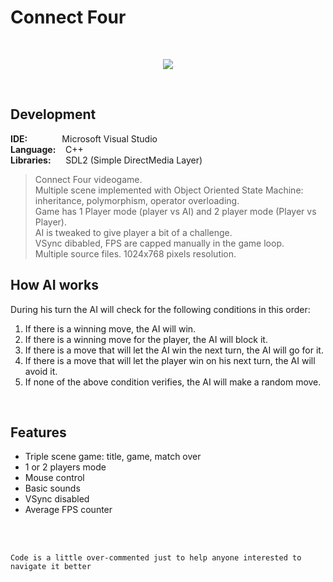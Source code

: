# Connect Four
<br/>

<p align="center">
  <img src="http://emanuelecarrino.altervista.org/images/portfolio/connectfour_1024x768.png" />
</p>
<br/>

## Development
**IDE:** &nbsp;&nbsp;&nbsp;&nbsp;&nbsp;&nbsp;&nbsp;&nbsp;&nbsp;&nbsp;&nbsp;&nbsp; Microsoft Visual Studio  
**Language:** &nbsp;&nbsp; C++  
**Libraries:** &nbsp;&nbsp;&nbsp;&nbsp; SDL2 (Simple DirectMedia Layer)
<br/>
> Connect Four videogame.  
> Multiple scene implemented with Object Oriented State Machine:  
> inheritance, polymorphism, operator overloading.  
> Game has 1 Player mode (player vs AI) and 2 player mode (Player vs Player).  
> AI is tweaked to give player a bit of a challenge.  
> VSync dibabled, FPS are capped manually in the game loop.  
> Multiple source files. 1024x768 pixels resolution.

## How AI works  
During his turn the AI will check for the following conditions in this order:  
1. If there is a winning move, the AI will win.  
2. If there is a winning move for the player, the AI will block it.  
3. If there is a move that will let the AI win the next turn, the AI will go for it. 
4. If there is a move that will let the player win on his next turn, the AI will avoid it.  
5. If none of the above condition verifies, the AI will make a random move.
<br/>

## Features
* Triple scene game: title, game, match over
* 1 or 2 players mode
* Mouse control
* Basic sounds
* VSync disabled
* Average FPS counter

<br/>
<br/>

`Code is a little over-commented just to help anyone interested to navigate it better`
